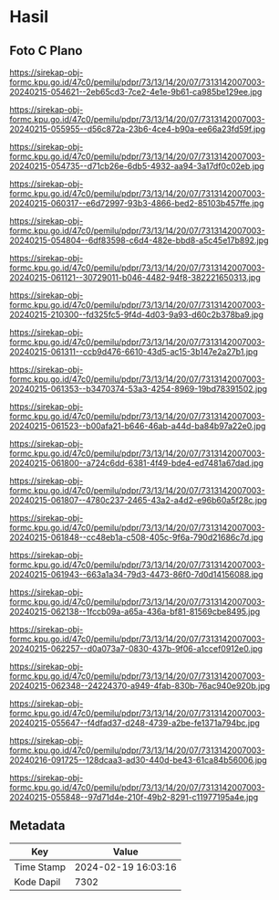 # Hasil

## Foto C Plano

https://sirekap-obj-formc.kpu.go.id/47c0/pemilu/pdpr/73/13/14/20/07/7313142007003-20240215-054621--2eb65cd3-7ce2-4e1e-9b61-ca985be129ee.jpg

https://sirekap-obj-formc.kpu.go.id/47c0/pemilu/pdpr/73/13/14/20/07/7313142007003-20240215-055955--d56c872a-23b6-4ce4-b90a-ee66a23fd59f.jpg

https://sirekap-obj-formc.kpu.go.id/47c0/pemilu/pdpr/73/13/14/20/07/7313142007003-20240215-054735--d71cb26e-6db5-4932-aa94-3a17df0c02eb.jpg

https://sirekap-obj-formc.kpu.go.id/47c0/pemilu/pdpr/73/13/14/20/07/7313142007003-20240215-060317--e6d72997-93b3-4866-bed2-85103b457ffe.jpg

https://sirekap-obj-formc.kpu.go.id/47c0/pemilu/pdpr/73/13/14/20/07/7313142007003-20240215-054804--6df83598-c6d4-482e-bbd8-a5c45e17b892.jpg

https://sirekap-obj-formc.kpu.go.id/47c0/pemilu/pdpr/73/13/14/20/07/7313142007003-20240215-061121--30729011-b046-4482-94f8-382221650313.jpg

https://sirekap-obj-formc.kpu.go.id/47c0/pemilu/pdpr/73/13/14/20/07/7313142007003-20240215-210300--fd325fc5-9f4d-4d03-9a93-d60c2b378ba9.jpg

https://sirekap-obj-formc.kpu.go.id/47c0/pemilu/pdpr/73/13/14/20/07/7313142007003-20240215-061311--ccb9d476-6610-43d5-ac15-3b147e2a27b1.jpg

https://sirekap-obj-formc.kpu.go.id/47c0/pemilu/pdpr/73/13/14/20/07/7313142007003-20240215-061353--b3470374-53a3-4254-8969-19bd78391502.jpg

https://sirekap-obj-formc.kpu.go.id/47c0/pemilu/pdpr/73/13/14/20/07/7313142007003-20240215-061523--b00afa21-b646-46ab-a44d-ba84b97a22e0.jpg

https://sirekap-obj-formc.kpu.go.id/47c0/pemilu/pdpr/73/13/14/20/07/7313142007003-20240215-061800--a724c6dd-6381-4f49-bde4-ed7481a67dad.jpg

https://sirekap-obj-formc.kpu.go.id/47c0/pemilu/pdpr/73/13/14/20/07/7313142007003-20240215-061807--4780c237-2465-43a2-a4d2-e96b60a5f28c.jpg

https://sirekap-obj-formc.kpu.go.id/47c0/pemilu/pdpr/73/13/14/20/07/7313142007003-20240215-061848--cc48eb1a-c508-405c-9f6a-790d21686c7d.jpg

https://sirekap-obj-formc.kpu.go.id/47c0/pemilu/pdpr/73/13/14/20/07/7313142007003-20240215-061943--663a1a34-79d3-4473-86f0-7d0d14156088.jpg

https://sirekap-obj-formc.kpu.go.id/47c0/pemilu/pdpr/73/13/14/20/07/7313142007003-20240215-062138--1fccb09a-a65a-436a-bf81-81569cbe8495.jpg

https://sirekap-obj-formc.kpu.go.id/47c0/pemilu/pdpr/73/13/14/20/07/7313142007003-20240215-062257--d0a073a7-0830-437b-9f06-a1ccef0912e0.jpg

https://sirekap-obj-formc.kpu.go.id/47c0/pemilu/pdpr/73/13/14/20/07/7313142007003-20240215-062348--24224370-a949-4fab-830b-76ac940e920b.jpg

https://sirekap-obj-formc.kpu.go.id/47c0/pemilu/pdpr/73/13/14/20/07/7313142007003-20240215-055647--f4dfad37-d248-4739-a2be-fe1371a794bc.jpg

https://sirekap-obj-formc.kpu.go.id/47c0/pemilu/pdpr/73/13/14/20/07/7313142007003-20240216-091725--128dcaa3-ad30-440d-be43-61ca84b56006.jpg

https://sirekap-obj-formc.kpu.go.id/47c0/pemilu/pdpr/73/13/14/20/07/7313142007003-20240215-055848--97d71d4e-210f-49b2-8291-c11977195a4e.jpg


## Metadata

| Key        | Value               |
| ---------- | ------------------- |
| Time Stamp | 2024-02-19 16:03:16 |
| Kode Dapil | 7302                |




